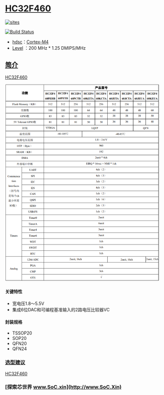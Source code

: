 ﻿# [HC32F460](https://github.com/SoCXin/HC32F460)

[![sites](http://182.61.61.133/link/resources/SoC.png)](http://www.SoC.Xin)

[![Build Status](https://github.com/SoCXin/HC32F460/workflows/src/badge.svg)](https://github.com/SoCXin/HC32F460/actions/workflows/src.yml)

* [hdsc](https://www.hdsc.com.cn/)：[Cortex-M4](https://github.com/SoCXin/Cortex)
* [Level](https://github.com/SoCXin/Level) ：200 MHz  * 1.25 DMIPS/MHz

## [简介](https://github.com/SoCXin/HC32F460/wiki)

[HC32F460](https://github.com/SoCXin/HC32F460)

[![sites](docs/HC32F460.png)](https://www.hdsc.com.cn/Category83-1433)

#### 关键特性

* 宽电压1.8～5.5V
* 集成6位DAC和可编程基准输入的2路电压比较器VC

#### 封装规格

* TSSOP20
* SOP20
* QFN20
* QFN24

### [选型建议](https://github.com/SoCXin)

[HC32F460](https://github.com/SoCXin/HC32F460)

###  [探索芯世界 www.SoC.xin](http://www.SoC.Xin)
